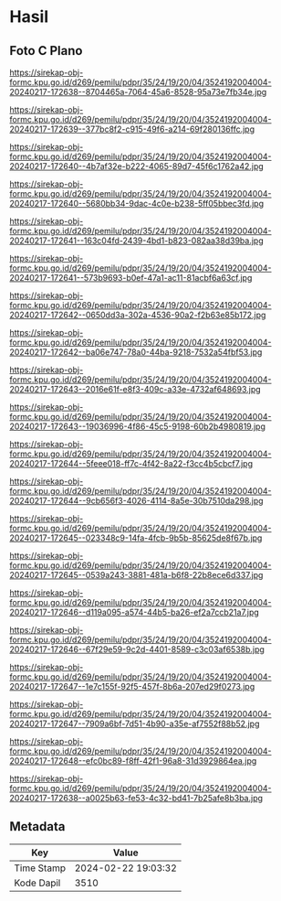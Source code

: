 # Hasil

## Foto C Plano

https://sirekap-obj-formc.kpu.go.id/d269/pemilu/pdpr/35/24/19/20/04/3524192004004-20240217-172638--8704465a-7064-45a6-8528-95a73e7fb34e.jpg

https://sirekap-obj-formc.kpu.go.id/d269/pemilu/pdpr/35/24/19/20/04/3524192004004-20240217-172639--377bc8f2-c915-49f6-a214-69f280136ffc.jpg

https://sirekap-obj-formc.kpu.go.id/d269/pemilu/pdpr/35/24/19/20/04/3524192004004-20240217-172640--4b7af32e-b222-4065-89d7-45f6c1762a42.jpg

https://sirekap-obj-formc.kpu.go.id/d269/pemilu/pdpr/35/24/19/20/04/3524192004004-20240217-172640--5680bb34-9dac-4c0e-b238-5ff05bbec3fd.jpg

https://sirekap-obj-formc.kpu.go.id/d269/pemilu/pdpr/35/24/19/20/04/3524192004004-20240217-172641--163c04fd-2439-4bd1-b823-082aa38d39ba.jpg

https://sirekap-obj-formc.kpu.go.id/d269/pemilu/pdpr/35/24/19/20/04/3524192004004-20240217-172641--573b9693-b0ef-47a1-ac11-81acbf6a63cf.jpg

https://sirekap-obj-formc.kpu.go.id/d269/pemilu/pdpr/35/24/19/20/04/3524192004004-20240217-172642--0650dd3a-302a-4536-90a2-f2b63e85b172.jpg

https://sirekap-obj-formc.kpu.go.id/d269/pemilu/pdpr/35/24/19/20/04/3524192004004-20240217-172642--ba06e747-78a0-44ba-9218-7532a54fbf53.jpg

https://sirekap-obj-formc.kpu.go.id/d269/pemilu/pdpr/35/24/19/20/04/3524192004004-20240217-172643--2016e61f-e8f3-409c-a33e-4732af648693.jpg

https://sirekap-obj-formc.kpu.go.id/d269/pemilu/pdpr/35/24/19/20/04/3524192004004-20240217-172643--19036996-4f86-45c5-9198-60b2b4980819.jpg

https://sirekap-obj-formc.kpu.go.id/d269/pemilu/pdpr/35/24/19/20/04/3524192004004-20240217-172644--5feee018-ff7c-4f42-8a22-f3cc4b5cbcf7.jpg

https://sirekap-obj-formc.kpu.go.id/d269/pemilu/pdpr/35/24/19/20/04/3524192004004-20240217-172644--9cb656f3-4026-4114-8a5e-30b7510da298.jpg

https://sirekap-obj-formc.kpu.go.id/d269/pemilu/pdpr/35/24/19/20/04/3524192004004-20240217-172645--023348c9-14fa-4fcb-9b5b-85625de8f67b.jpg

https://sirekap-obj-formc.kpu.go.id/d269/pemilu/pdpr/35/24/19/20/04/3524192004004-20240217-172645--0539a243-3881-481a-b6f8-22b8ece6d337.jpg

https://sirekap-obj-formc.kpu.go.id/d269/pemilu/pdpr/35/24/19/20/04/3524192004004-20240217-172646--d119a095-a574-44b5-ba26-ef2a7ccb21a7.jpg

https://sirekap-obj-formc.kpu.go.id/d269/pemilu/pdpr/35/24/19/20/04/3524192004004-20240217-172646--67f29e59-9c2d-4401-8589-c3c03af6538b.jpg

https://sirekap-obj-formc.kpu.go.id/d269/pemilu/pdpr/35/24/19/20/04/3524192004004-20240217-172647--1e7c155f-92f5-457f-8b6a-207ed29f0273.jpg

https://sirekap-obj-formc.kpu.go.id/d269/pemilu/pdpr/35/24/19/20/04/3524192004004-20240217-172647--7909a6bf-7d51-4b90-a35e-af7552f88b52.jpg

https://sirekap-obj-formc.kpu.go.id/d269/pemilu/pdpr/35/24/19/20/04/3524192004004-20240217-172648--efc0bc89-f8ff-42f1-96a8-31d3929864ea.jpg

https://sirekap-obj-formc.kpu.go.id/d269/pemilu/pdpr/35/24/19/20/04/3524192004004-20240217-172638--a0025b63-fe53-4c32-bd41-7b25afe8b3ba.jpg


## Metadata

| Key        | Value               |
| ---------- | ------------------- |
| Time Stamp | 2024-02-22 19:03:32 |
| Kode Dapil | 3510                |




